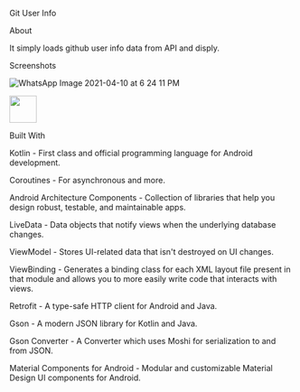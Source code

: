 
Git User Info

About 


It simply loads github user info data from API and disply.


Screenshots

![WhatsApp Image 2021-04-10 at 6 24 11 PM](https://user-images.githubusercontent.com/18508651/114270509-6a709880-9a2a-11eb-9787-8af2f82efdbb.jpeg)

<img src="https://user-images.githubusercontent.com/18508651/114270509-6a709880-9a2a-11eb-9787-8af2f82efdbb.jpeg" width="48">









Built With

Kotlin - First class and official programming language for Android development.

Coroutines - For asynchronous and more.

Android Architecture Components - Collection of libraries that help you design robust, testable, and maintainable apps.

LiveData - Data objects that notify views when the underlying database changes.

ViewModel - Stores UI-related data that isn't destroyed on UI changes.

ViewBinding - Generates a binding class for each XML layout file present in that module and allows you to more easily write code that interacts with views.

Retrofit - A type-safe HTTP client for Android and Java.

Gson - A modern JSON library for Kotlin and Java.

Gson Converter - A Converter which uses Moshi for serialization to and from JSON.

Material Components for Android - Modular and customizable Material Design UI components for Android.


